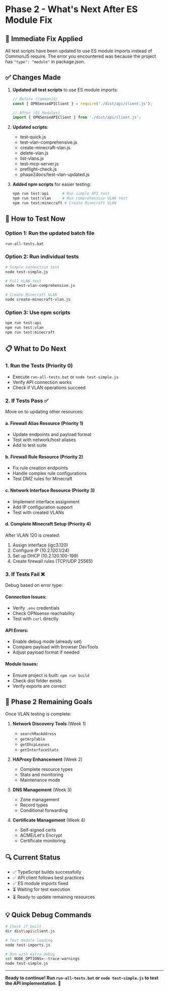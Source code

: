 # Phase 2 - What's Next After ES Module Fix

## 🔧 Immediate Fix Applied

All test scripts have been updated to use ES module imports instead of CommonJS require. The error you encountered was because the project has `"type": "module"` in package.json.

## ✅ Changes Made

1. **Updated all test scripts** to use ES module imports:
   ```javascript
   // Before (CommonJS)
   const { OPNSenseAPIClient } = require('./dist/api/client.js');
   
   // After (ES Modules)
   import { OPNSenseAPIClient } from './dist/api/client.js';
   ```

2. **Updated scripts**:
   - test-quick.js
   - test-vlan-comprehensive.js
   - create-minecraft-vlan.js
   - delete-vlan.js
   - list-vlans.js
   - test-mcp-server.js
   - preflight-check.js
   - phase2docs/test-vlan-updated.js

3. **Added npm scripts** for easier testing:
   ```bash
   npm run test:api      # Run simple API test
   npm run test:vlan     # Run comprehensive VLAN test
   npm run test:minecraft # Create Minecraft VLAN
   ```

## 🚀 How to Test Now

### Option 1: Run the updated batch file
```bash
run-all-tests.bat
```

### Option 2: Run individual tests
```bash
# Simple connection test
node test-simple.js

# Full VLAN test
node test-vlan-comprehensive.js

# Create Minecraft VLAN
node create-minecraft-vlan.js
```

### Option 3: Use npm scripts
```bash
npm run test:api
npm run test:vlan
npm run test:minecraft
```

## 📋 What to Do Next

### 1. **Run the Tests** (Priority 0)
- Execute `run-all-tests.bat` or `node test-simple.js`
- Verify API connection works
- Check if VLAN operations succeed

### 2. **If Tests Pass** ✅
Move on to updating other resources:

#### a. **Firewall Alias Resource** (Priority 1)
- Update endpoints and payload format
- Test with network/host aliases
- Add to test suite

#### b. **Firewall Rule Resource** (Priority 2)
- Fix rule creation endpoints
- Handle complex rule configurations
- Test DMZ rules for Minecraft

#### c. **Network Interface Resource** (Priority 3)
- Implement interface assignment
- Add IP configuration support
- Test with created VLANs

#### d. **Complete Minecraft Setup** (Priority 4)
After VLAN 120 is created:
1. Assign interface (igc3.120)
2. Configure IP (10.2.120.1/24)
3. Set up DHCP (10.2.120.100-199)
4. Create firewall rules (TCP/UDP 25565)

### 3. **If Tests Fail** ❌
Debug based on error type:

#### Connection Issues:
- Verify `.env` credentials
- Check OPNsense reachability
- Test with `curl` directly

#### API Errors:
- Enable debug mode (already set)
- Compare payload with browser DevTools
- Adjust payload format if needed

#### Module Issues:
- Ensure project is built: `npm run build`
- Check dist folder exists
- Verify exports are correct

## 🎯 Phase 2 Remaining Goals

Once VLAN testing is complete:

1. **Network Discovery Tools** (Week 1)
   - `searchMacAddress`
   - `getArpTable`
   - `getDhcpLeases`
   - `getInterfaceStats`

2. **HAProxy Enhancement** (Week 2)
   - Complete resource types
   - Stats and monitoring
   - Maintenance mode

3. **DNS Management** (Week 3)
   - Zone management
   - Record types
   - Conditional forwarding

4. **Certificate Management** (Week 4)
   - Self-signed certs
   - ACME/Let's Encrypt
   - Certificate monitoring

## 🔍 Current Status

- ✅ TypeScript builds successfully
- ✅ API client follows best practices
- ✅ ES module imports fixed
- ⏳ Waiting for test execution
- ⏳ Ready to update remaining resources

## 💡 Quick Debug Commands

```bash
# Check if built
dir dist\api\client.js

# Test module loading
node test-imports.js

# Run with extra debug
set NODE_OPTIONS=--trace-warnings
node test-simple.js
```

---

**Ready to continue! Run `run-all-tests.bat` or `node test-simple.js` to test the API implementation.** 🚀
